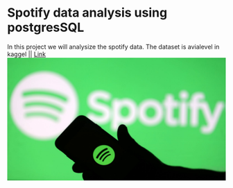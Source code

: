 # Spotify data analysis using postgresSQL
In this project  we will analysize the spotify data.
The dataset is avialevel in kaggel || [Link](https://www.kaggle.com/datasets/sanjanchaudhari/spotify-dataset)<br>
![Spotify_Logo](https://github.com/Soumodwip-Mondal/spotify_data_analysis_using_postgresSQL/blob/main/spotify_logo.jpg)
